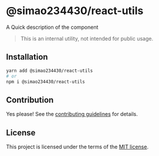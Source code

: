 # @simao234430/react-utils

A Quick description of the component

> This is an internal utility, not intended for public usage.

## Installation

```sh
yarn add @simao234430/react-utils
# or
npm i @simao234430/react-utils
```

## Contribution

Yes please! See the
[contributing guidelines](https://github.com/simao234430/YooUI/blob/master/CONTRIBUTING.md)
for details.

## License

This project is licensed under the terms of the
[MIT license](https://github.com/simao234430/YooUI/blob/master/LICENSE).
